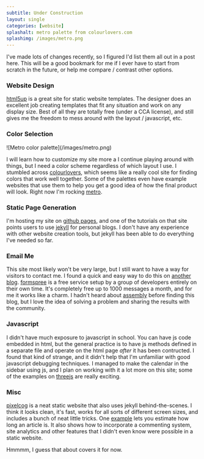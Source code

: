 ```yaml
---
subtitle: Under Construction
layout: single
categories: [website]
splashalt: metro palette from colourlovers.com
splashimg: /images/metro.png
---
```


I've made lots of changes recently, so I figured I'd list them all out in a post here. This will be a good bookmark for me if I ever have to start from scratch in the future, or help me compare / contrast other options.

<!--more-->

### Website Design ###
   [html5up]: http://html5up.net/

[html5up] is a great site for static website templates. The designer does an excellent job creating templates that fit any situation and work on any display size. Best of all they are totally free (under a CCA license), and still gives me the freedom to mess around with the layout / javascript, etc.

### Color Selection ###
   [colourlovers]: http://www.colourlovers.com/
   [metro]: http://www.colourlovers.com/palette/1/metro

<span class="image featured">
![Metro color palette](/images/metro.png)
</span>
 
I will learn how to customize my site more a I continue playing around with things, but I need a color scheme regardless of which layout I use. I stumbled across [colourlovers], which seems like a really cool site for finding colors that work well together. Some of the palettes even have example websites that use them to help you get a good idea of how the final product will look. Right now I'm rocking [metro].

### Static Page Generation ###
   [github pages]: https://pages.github.com/
   [jekyll]: http://jekyllrb.com/

I'm hosting my site on [github pages], and one of the tutorials on that site points users to use [jekyll] for personal blogs. I don't have any experience with other website creation tools, but jekyll has been able to do everything I've needed so far.

### Email Me ###
   [another blog]: http://sebastien.saunier.me/blog/2014/04/15/you-do-not-need-a-database-for-your-contact-form.html
   [formspree]: http://formspree.io/
   [assembly]: https://assembly.com/discover

This site most likely won't be very large, but I still want to have a way for visitors to contact me. I found a quick and easy way to do this on [another blog]. [formspree] is a free service setup by a group of developers entirely on their own time. It's completely free up to 1000 messages a month, and for me it works like a charm. I hadn't heard about [assembly] before finding this blog, but I love the idea of solving a problem and sharing the results with the community. 

### Javascript ###
   [threejs]: http://threejs.org/examples/#webgl_lines_colors

I didn't have much exposure to javascript in school. You can have js code embedded in html, but the general practice is to have js methods defined in a separate file and operate on the html page *after* it has been contructed. I found that kind of strange, and it didn't help that I'm unfamiliar with good javascript debugging techniques. I managed to make the calendar in the sidebar using js, and I plan on working with it a lot more on this site; some of the examples on [threejs] are really exciting.

### Misc ###
   [pixelcog]: http://pixelcog.com/
   [example]: http://pixelcog.com/blog/2013/jekyll-from-scratch-extending-jekyll/#other-jekyll-tips-and-tricks

[pixelcog] is a neat static website that also uses jekyll behind-the-scenes. I think it looks clean, it's fast, works for all sorts of different screen sizes, and includes a bunch of neat little tricks. One [example] lets you estimate how long an article is. It also shows how to incorporate a commenting system, site analytics and other features that I didn't even know were possible in a static website.


Hmmmm, I guess that about covers it for now.
